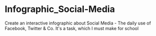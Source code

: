 Infographic_Social-Media
=======================

Create an interactive infographic about Social Media - The daily use of Facebook, Twitter &amp; Co. It's a task, which I must make for school
